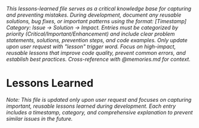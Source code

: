 _This lessons-learned file serves as a critical knowledge base for capturing and preventing mistakes. During development, document any reusable solutions, bug fixes, or important patterns using the format: [Timestamp] Category: Issue → Solution → Impact. Entries must be categorized by priority (Critical/Important/Enhancement) and include clear problem statements, solutions, prevention steps, and code examples. Only update upon user request with "lesson" trigger word. Focus on high-impact, reusable lessons that improve code quality, prevent common errors, and establish best practices. Cross-reference with @memories.md for context._

# Lessons Learned

_Note: This file is updated only upon user request and focuses on capturing important, reusable lessons learned during development. Each entry includes a timestamp, category, and comprehensive explanation to prevent similar issues in the future._
